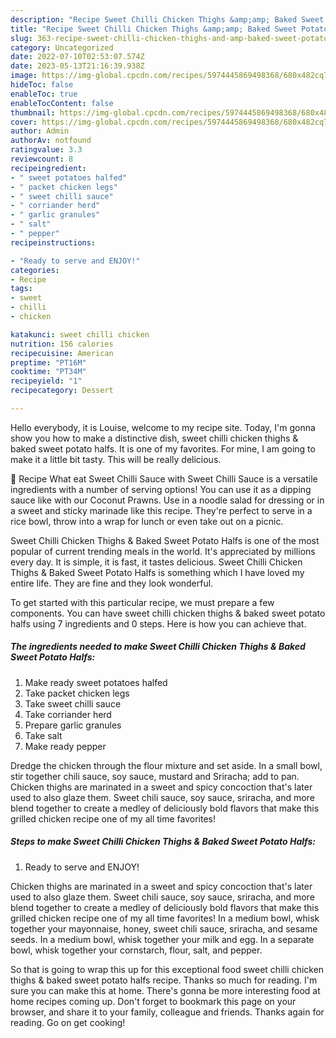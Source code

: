 ```yaml
---
description: "Recipe Sweet Chilli Chicken Thighs &amp;amp; Baked Sweet Potato Halfs the Delicious}"
title: "Recipe Sweet Chilli Chicken Thighs &amp;amp; Baked Sweet Potato Halfs the Delicious}"
slug: 363-recipe-sweet-chilli-chicken-thighs-and-amp-baked-sweet-potato-halfs-the-delicious
category: Uncategorized
date: 2022-07-10T02:53:07.574Z
date: 2023-05-13T21:16:39.938Z
image: https://img-global.cpcdn.com/recipes/5974445869498368/680x482cq70/sweet-chilli-chicken-thighs-baked-sweet-potato-halfs-recipe-main-photo.jpg
hideToc: false
enableToc: true
enableTocContent: false
thumbnail: https://img-global.cpcdn.com/recipes/5974445869498368/680x482cq70/sweet-chilli-chicken-thighs-baked-sweet-potato-halfs-recipe-main-photo.jpg
cover: https://img-global.cpcdn.com/recipes/5974445869498368/680x482cq70/sweet-chilli-chicken-thighs-baked-sweet-potato-halfs-recipe-main-photo.jpg
author: Admin
authorAv: notfound
ratingvalue: 3.3
reviewcount: 8
recipeingredient:
- " sweet potatoes halfed"
- " packet chicken legs"
- " sweet chilli sauce"
- " corriander herd"
- " garlic granules"
- " salt"
- " pepper"
recipeinstructions:

- "Ready to serve and ENJOY!"
categories:
- Recipe
tags:
- sweet
- chilli
- chicken

katakunci: sweet chilli chicken 
nutrition: 156 calories
recipecuisine: American
preptime: "PT16M"
cooktime: "PT34M"
recipeyield: "1"
recipecategory: Dessert

---
```



Hello everybody, it is Louise, welcome to my recipe site. Today, I'm gonna show you how to make a distinctive dish, sweet chilli chicken thighs &amp; baked sweet potato halfs. It is one of my favorites. For mine, I am going to make it a little bit tasty. This will be really delicious.

📖 Recipe What eat Sweet Chilli Sauce with Sweet Chilli Sauce is a versatile ingredients with a number of serving options! You can use it as a dipping sauce like with our Coconut Prawns. Use in a noodle salad for dressing or in a sweet and sticky marinade like this recipe. They&#39;re perfect to serve in a rice bowl, throw into a wrap for lunch or even take out on a picnic.

Sweet Chilli Chicken Thighs &amp; Baked Sweet Potato Halfs is one of the most popular of current trending meals in the world. It's appreciated by millions every day. It is simple, it is fast, it tastes delicious. Sweet Chilli Chicken Thighs &amp; Baked Sweet Potato Halfs is something which I have loved my entire life. They are fine and they look wonderful.


To get started with this particular recipe, we must prepare a few components. You can have sweet chilli chicken thighs &amp; baked sweet potato halfs using 7 ingredients and 0 steps. Here is how you can achieve that.

<!--inarticleads1-->

##### The ingredients needed to make Sweet Chilli Chicken Thighs &amp; Baked Sweet Potato Halfs:

1. Make ready  sweet potatoes halfed
1. Take  packet chicken legs
1. Take  sweet chilli sauce
1. Take  corriander herd
1. Prepare  garlic granules
1. Take  salt
1. Make ready  pepper


Dredge the chicken through the flour mixture and set aside. In a small bowl, stir together chili sauce, soy sauce, mustard and Sriracha; add to pan. Chicken thighs are marinated in a sweet and spicy concoction that&#39;s later used to also glaze them. Sweet chili sauce, soy sauce, sriracha, and more blend together to create a medley of deliciously bold flavors that make this grilled chicken recipe one of my all time favorites! 

<!--inarticleads2-->

##### Steps to make Sweet Chilli Chicken Thighs &amp; Baked Sweet Potato Halfs:


1. Ready to serve and ENJOY!

Chicken thighs are marinated in a sweet and spicy concoction that&#39;s later used to also glaze them. Sweet chili sauce, soy sauce, sriracha, and more blend together to create a medley of deliciously bold flavors that make this grilled chicken recipe one of my all time favorites! In a medium bowl, whisk together your mayonnaise, honey, sweet chili sauce, sriracha, and sesame seeds. In a medium bowl, whisk together your milk and egg. In a separate bowl, whisk together your cornstarch, flour, salt, and pepper. 

So that is going to wrap this up for this exceptional food sweet chilli chicken thighs &amp; baked sweet potato halfs recipe. Thanks so much for reading. I'm sure you can make this at home. There's gonna be more interesting food at home recipes coming up. Don't forget to bookmark this page on your browser, and share it to your family, colleague and friends. Thanks again for reading. Go on get cooking!
